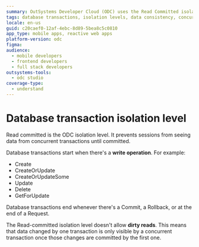 ```yaml
---
summary: OutSystems Developer Cloud (ODC) uses the Read Committed isolation level to prevent dirty reads in database transactions.
tags: database transactions, isolation levels, data consistency, concurrent transactions, transaction management
locale: en-us
guid: c20caef0-12af-4ebc-8d89-5bea8c5c0810
app_type: mobile apps, reactive web apps
platform-version: odc
figma:
audience:
  - mobile developers
  - frontend developers
  - full stack developers
outsystems-tools:
  - odc studio
coverage-type:
  - understand
---
```


# Database transaction isolation level

Read committed is the ODC isolation level. It prevents sessions from seeing data from concurrent transactions until committed.

Database transactions start when there's a **write operation**. For example:

* Create
* CreateOrUpdate
* CreateOrUpdateSome
* Update
* Delete
* GetForUpdate

Database transactions end whenever there's a Commit, a Rollback, or at the end of a Request.

The Read-committed isolation level doesn't allow **dirty reads**. This means that data changed by one transaction is only visible by a concurrent transaction once those changes are committed by the first one.
